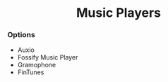 <h1 align="center">Music Players</h1>

### Options

- Auxio
- Fossify Music Player
- Gramophone
- FinTunes
